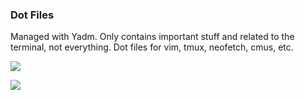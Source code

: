 ### Dot Files
Managed with Yadm.
Only contains important stuff and related to the terminal, not everything. Dot files for vim, tmux, neofetch, cmus, etc.

![](https://i.imgur.com/VGetzxJ.png)

![](https://i.imgur.com/mwvJssS.png)
 

